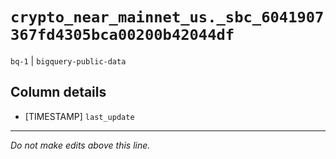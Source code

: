 # `crypto_near_mainnet_us._sbc_6041907367fd4305bca00200b42044df`
`bq-1` | `bigquery-public-data`

## Column details
* [TIMESTAMP] `last_update`

-------------------------------------------------------------------------------
*Do not make edits above this line.*
